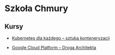 # Szkoła Chmury

## Kursy

* [Kubernetes dla każdego – sztuka konteneryzacji](./kubernetes)

* [Google Cloud Platform – Droga Architekta](./GCP_architekt)
